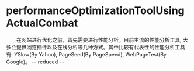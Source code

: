 # performanceOptimizationToolUsingActualCombat

　　在网站进行优化之前，首先需要进行性能分析。目前主流的性能分析工具, 大多会提供浏览插件以及在线分析等几种方式。其中比较有代表性的性能分析工具有: YSlow(By Yahoo), PageSeed(By PageSpeed), WebPageTest(By Google)。
-- reduced --
